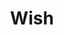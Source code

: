 ---
title: "Wish"
permalink: /spells/wish/
tags:
  - Spell
  - 9th Level
  - Conjuration
available_for:
  - Sorcerer
  - Wizard
level: "9th Level"
school: "Conjuration"
comp:
  - V
description: |
  Wish is the mightiest spell a mortal creature can cast. By simply speaking aloud, you can alter the very foundations of reality in accord with your desires.

  The basic use of this spell is to duplicate any other spell of 8th level or lower. You don't need to meet any requirements in that spell, including costly components. The spell simply takes effect.

  Alternatively, you can create one of the following effects of your choice:

  - You create one object of up to 25,000 gp in value that isn't a magic item. The object can be no more than 300 feet in any dimension, and it appears in an unoccupied space you can see on the ground.

  - You allow up to twenty creatures that you can see to regain all hit points, and you end all effects on them described in the greater restoration spell.

  - You grant up to ten creatures that you can see resistance to a damage type you choose.

  - You grant up to ten creatures you can see immunity to a single spell or other magical effect for 8 hours. For instance, you could make yourself and all your companions immune to a lich's life drain attack.

  - You undo a single recent event by forcing a reroll of any roll made within the last round (including your last turn). Reality reshapes itself to accommodate the new result. For example, a wish spell could undo an opponent's successful save, a foe's critical hit, or a friend's failed save. You can force the reroll to be made with advantage or disadvantage, and you can choose whether to use the reroll or the original roll.

  You might be able to achieve something beyond the scope of the above examples. State your wish to the GM as precisely as possible. The GM has great latitude in ruling what occurs in such an instance; the greater the wish, the greater the likelihood that something goes wrong. This spell might simply fail, the effect you desire might only be partly achieved, or you might suffer some unforeseen consequence as a result of how you worded the wish. For example, wishing that a villain were dead might propel you forward in time to a period when that villain is no longer alive, effectively removing you from the game. Similarly, wishing for a legendary magic item or artifact might instantly transport you to the presence of the item's current owner.

  The stress of casting this spell to produce any effect other than duplicating another spell weakens you. After enduring that stress, each time you cast a spell until you finish a long rest, you take 1d10 necrotic damage per level of that spell. This damage can't be reduced or prevented in any way. In addition, your Strength drops to 3, if it isn't 3 or lower already, for 2d4 days. For each of those days that you spend resting and doing nothing more than light activity, your remaining recovery time decreases by 2 days. Finally, there is a 33 percent chance that you are unable to cast wish ever again if you suffer this stress.
excerpt: "Wish is the mightiest spell a mortal creature can cast."
source: "Basic Rules"
---